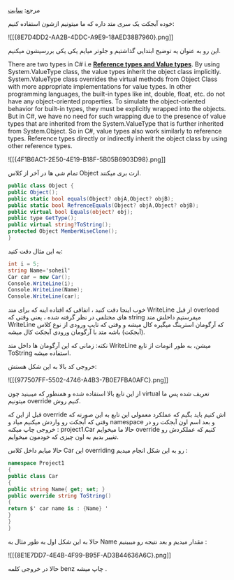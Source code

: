 مرجع: [سایت](https://l.vrgl.ir/r?ad=1&l=https%3A%2F%2Fwww.geeksforgeeks.org%2Fc-sharp-object-class%2F&si=zomctsmeckku&st=post&k=7IIIvI51vdFQIF8vxhLwKGiPYrfC14cVEXlbqTDh4UY%3D)

خوده آبجکت یک سری متد داره که ما میتونیم ازشون استفاده کنیم:

![[{8E7D4DD2-AA2B-4DDC-A9E9-18AED38B7960}.png]]

این رو به عنوان یه توضیح ابتدایی گذاشتیم و جلوتر میایم یکی یکی بررسیشون میکنیم.

There are two types in C# i.e **[Reference types and Value types](https://l.vrgl.ir/r?ad=1&l=https%3A%2F%2Fwww.geeksforgeeks.org%2Fc-data-types-2%2F&si=zomctsmeckku&st=post&k=3fGVYowM3ieWsZscP7Nn6GrmecHbtl1TdTgGCEAStXg%3D)**. By using System.ValueType class, the value types inherit the object class implicitly. System.ValueType class overrides the virtual methods from Object Class with more appropriate implementations for value types. In other programming languages, the built-in types like int, double, float, etc. do not have any object-oriented properties. To simulate the object-oriented behavior for built-in types, they must be explicitly wrapped into the objects. But in C#, we have no need for such wrapping due to the presence of value types that are inherited from the System.ValueType that is further inherited from System.Object. So in C#, value types also work similarly to reference types. Reference types directly or indirectly inherit the object class by using other reference types.

![[{4F1B6AC1-2E50-4E19-B18F-5B05B6903D98}.png]]

تمام شی ها در آخر از کلاس Object ارث بری میکنند.

```csharp
public class Object {
public Object();
public static bool equals(Object? objA,Object? objB);
public static bool RefrenceEquals(Object? objA,Object? objB);
public virtual bool Equals(object? obj);
public type GetType();
public virtual string?ToString();
protected Object MemberWiseClone();
}
```


به این مثال دقت کنید:

```csharp
int i = 5; 
string Name='soheil'
Car car = new Car();
Console.WriteLine(i);
Console.WriteLine(Name);
Console.WriteLine(car);
```


خوب اینجا دقت کنید ، اتفاقی که افتاده اینه که برای متد WriteLine از قبل overload های مختلفی در نظر گرفته شده ، یعنی وقتی که string میفرستیم داخلش متد WriteLine که آرگومان استرینگ میگیره کال میشه و وقتی که تایپ ورودی از نوع کلاس (آبجکت) باشه متد با آرگومان ورودی آبجکت کال میشه.

نکته: زمانی که این آرگومان ها داخل متد WriteLine میشن، به طور اتومات از تابع ToString استفاده میشه.

خروجی کد بالا به این شکل هستش:

![[{977507FF-5502-4746-A4B3-7B0E7FBA0AFC}.png]]

از این تابع بالا استفاده شده و همنطور که میبینید چون virtual تعریف شده پس ما میتونیم override کنیم روش.

قبل از این که override اش کنیم باید بگیم که عملکرد معمولی این تابع به این صورته که وقتی که آبجکت رو واردش میکنیم میاد و namespace و بعد اسم اون آبجکت رو در خروجی چاپ میکنه : project1.Car حالا ما میخوایم override کنیم که عملکردش رو تغییر بدیم به اون چیزی که خودمون میخوایم.

حالا میایم داخل کلاس Car این overriding رو به این شکل انجام میدیم :

```csharp
namespace Project1
{
public class Car
{
public string Name{ get; set; }
public override string ToString()
{
return $' car name is : {Name} '
}
}
}
```



حالا به این شکل اول به طور مثال به Name مقدار میدیم و بعد نتیجه رو میبینیم :

![[{8E1E7DD7-4E4B-4F99-B95F-AD3B44636A6C}.png]]

حالا در خروجی کلمه benz چاپ میشه .
